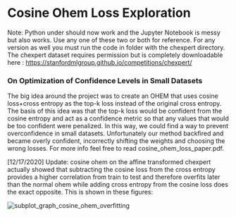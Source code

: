 # Cosine Ohem Loss Exploration
Note: Python under should now work and the Jupyter Notebook is messy but also works. Use any one of these two or both for reference. For any version as well you must run the code in folder with the chexpert directory. The chexpert dataset requires permission but is completely downloadable here : https://stanfordmlgroup.github.io/competitions/chexpert/

<h3>On Optimization of Confidence Levels in Small Datasets</h3>

The big idea around the project was to create an OHEM that uses cosine loss+cross entropy as the top-k loss instead of the original cross entropy. The basis of this idea was that the top-k loss would be confident from the cosine entropy and act as a confidence metric so that any values that would be too confident were penalized. In this way, we could find a way to prevent overconfidence in small datasets. Unfortunately our method backfired and became overly confident, incorrectly shifting the weights and choosing the wrong losses. For more info feel free to read cosine_ohem_loss_paper.pdf.

[12/17/2020] Update: cosine ohem on the affine transformed chexpert actually showed that subtracting the cosine loss from the cross entropy provides a higher correlation from train to test and therefore overfits later than the normal ohem while adding cross entropy from the cosine loss does the exact opposite. This is shown in these figures:

![subplot_graph_cosine_ohem_overfitting](https://user-images.githubusercontent.com/59486373/102566213-0e65bb00-40ad-11eb-9e70-f07d2d84fd5d.png)


